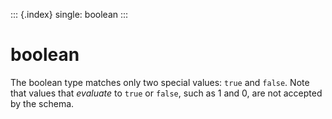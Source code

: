 ::: {.index}
single: boolean
:::

boolean
=======

The boolean type matches only two special values: `true` and `false`.
Note that values that *evaluate* to `true` or `false`, such as 1 and 0,
are not accepted by the schema.
